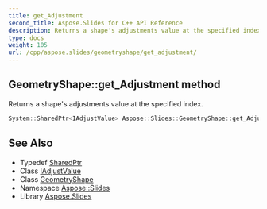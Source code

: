 ```yaml
---
title: get_Adjustment
second_title: Aspose.Slides for C++ API Reference
description: Returns a shape's adjustments value at the specified index.
type: docs
weight: 105
url: /cpp/aspose.slides/geometryshape/get_adjustment/
---
```

## GeometryShape::get_Adjustment method


Returns a shape's adjustments value at the specified index.

```cpp
System::SharedPtr<IAdjustValue> Aspose::Slides::GeometryShape::get_Adjustment(int32_t index) override
```

## See Also

* Typedef [SharedPtr](../../../system/sharedptr/)
* Class [IAdjustValue](../../iadjustvalue/)
* Class [GeometryShape](../)
* Namespace [Aspose::Slides](../../)
* Library [Aspose.Slides](../../../)
